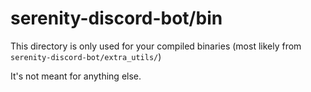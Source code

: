 # serenity-discord-bot/bin

This directory is only used for your compiled binaries
(most likely from `serenity-discord-bot/extra_utils/`)

It's not meant for anything else.

